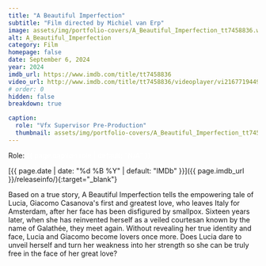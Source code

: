 ```yaml
---
title: "A Beautiful Imperfection"
subtitle: "Film directed by Michiel van Erp"
image: assets/img/portfolio-covers/A_Beautiful_Imperfection_tt7458836.webp
alt: A_Beautiful_Imperfection
category: Film
homepage: false
date: September 6, 2024
year: 2024
imdb_url: https://www.imdb.com/title/tt7458836
video_url: http://www.imdb.com/title/tt7458836/videoplayer/vi2167719449
# order: 0
hidden: false
breakdown: true

caption:
  role: "Vfx Supervisor Pre-Production"
  thumbnail: assets/img/portfolio-covers/A_Beautiful_Imperfection_tt7458836.webp
---
```

Role: <span style="color:white">{{ page.caption.role | default: "N/A" }}</span>

[{{ page.date | date: "%d %B %Y" | default: "IMDb" }}]({{ page.imdb_url }}/releaseinfo/){:target="_blank"}

Based on a true story, A Beautiful Imperfection tells the empowering tale of Lucia, Giacomo Casanova's first and greatest love, who leaves Italy for Amsterdam, after her face has been disfigured by smallpox. Sixteen years later, when she has reinvented herself as a veiled courtesan known by the name of Galathée, they meet again. Without revealing her true identity and face, Lucia and Giacomo become lovers once more. Does Lucia dare to unveil herself and turn her weakness into her strength so she can be truly free in the face of her great love?
